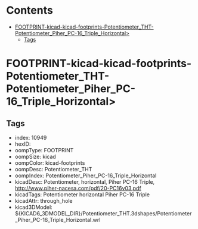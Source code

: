 



Contents
========

* [FOOTPRINT-kicad-kicad-footprints-Potentiometer_THT-Potentiometer_Piher_PC-16_Triple_Horizontal>](#footprint-kicad-kicad-footprints-potentiometer_tht-potentiometer_piher_pc-16_triple_horizontal)
	* [Tags](#tags)

# FOOTPRINT-kicad-kicad-footprints-Potentiometer_THT-Potentiometer_Piher_PC-16_Triple_Horizontal>

## Tags

- index: 10949
- hexID: 
- oompType: FOOTPRINT
- oompSize: kicad
- oompColor: kicad-footprints
- oompDesc: Potentiometer_THT
- oompIndex: Potentiometer_Piher_PC-16_Triple_Horizontal
- kicadDesc: Potentiometer, horizontal, Piher PC-16 Triple, http://www.piher-nacesa.com/pdf/20-PC16v03.pdf
- kicadTags: Potentiometer horizontal Piher PC-16 Triple
- kicadAttr: through_hole
- kicad3DModel: ${KICAD6_3DMODEL_DIR}/Potentiometer_THT.3dshapes/Potentiometer_Piher_PC-16_Triple_Horizontal.wrl
